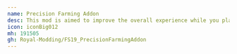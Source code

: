 ```yaml
---
name: Precision Farming Addon
desc: This mod is aimed to improve the overall experience while you play with Precision Farming DLC from GIANTS Software.
icon: iconBig012
mh: 191505
gh: Royal-Modding/FS19_PrecisionFarmingAddon
---
```


